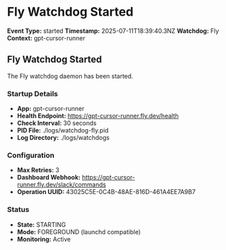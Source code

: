 # Fly Watchdog Started

**Event Type:** started
**Timestamp:** 2025-07-11T18:39:40.3NZ
**Watchdog:** Fly
**Context:** gpt-cursor-runner


## Fly Watchdog Started

The Fly watchdog daemon has been started.

### Startup Details
- **App:** gpt-cursor-runner
- **Health Endpoint:** https://gpt-cursor-runner.fly.dev/health
- **Check Interval:** 30 seconds
- **PID File:** ./logs/watchdog-fly.pid
- **Log Directory:** ./logs/watchdogs

### Configuration
- **Max Retries:** 3
- **Dashboard Webhook:** https://gpt-cursor-runner.fly.dev/slack/commands
- **Operation UUID:** 43025C5E-0C4B-48AE-816D-461A4EE7A9B7

### Status
- **State:** STARTING
- **Mode:** FOREGROUND (launchd compatible)
- **Monitoring:** Active


